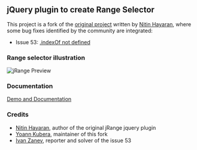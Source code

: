 ## jQuery plugin to create Range Selector

This project is a fork of the [original project](https://github.com/nitinhayaran/jRange) written by [Nitin Hayaran](https://github.com/nitinhayaran),
where some bug fixes identified by the community are integrated:

* Issue 53: [.indexOf not defined](https://github.com/nitinhayaran/jRange/issues/53)

### Range selector illustration

![jRange Preview](http://i.imgur.com/da8uZwx.png)

### Documentation

[Demo and Documentation](http://nitinhayaran.github.io/jRange/demo/)

### Credits

* [Nitin Hayaran](https://github.com/nitinhayaran), author of the original jRange jquery plugin
* [Yoann Kubera](https://github.com/yoannkubera), maintainer of this fork
* [Ivan Zanev](https://github.com/izanev), reporter and solver of the issue 53
